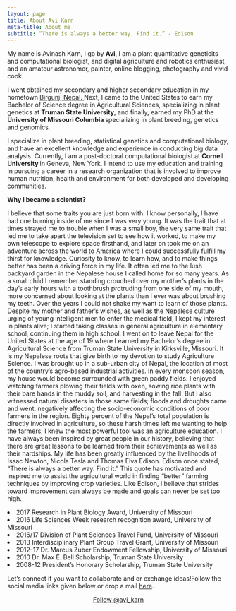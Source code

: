 ```yaml
---
layout: page
title: About Avi Karn
meta-title: About me
subtitle: “There is always a better way. Find it.” - Edison
---
```


<div id="aboutme-section">

<p class="about-text">
<span class="fa fa-briefcase about-icon"></span>
  My name is Avinash Karn, I go by <strong>Avi</strong>, I am a plant quantitative geneticits and computational biologist, and digital agriculture and robotics enthusiast, and an amateur astronomer, painter, online blogging, photography and vivid cook.
</p>

<p class="about-text">
<span class="fa fa-graduation-cap about-icon"></span>
I went obtained my secondary and higher secondary education in my hometown <a target="_blank" href="https://goo.gl/maps/vtMmZcXFWy32"> Birgunj, Nepal. </a> Next, I came to the United States to earn my Bachelor of Science degree in Agricultural Sciences, specializing in plant genetics at <strong>Truman State University</strong>, and finally, earned my PhD at the <strong> University of Missouri Columbia </strong> specializing in plant breeding, genetics and genomics.
</p>

<p class="about-text">
<span class="fa fa-glasses about-icon"></span>
I specialize in plant breeding, statistical genetics and computational biology, and have an excellent knowledge and experience in conducting big data analysis. Currently, I am a post-doctoral computational biologist at <strong> Cornell University </strong> in Geneva, New York. I intend to use my education and training in pursuing a career in a research organization that is involved to improve human nutrition, health and environment for both developed and developing communities.
</p>

<p class="about-text">
<span class="fa fa-leaf about-icon"></span>
	<strong> Why I became a scientist? </strong>

I believe that some traits you are just born with. I know personally, I have had one burning inside of me since I was very young. It was the trait that at times strayed me to trouble when I was a small boy, the very same trait that led me to take apart the television set to see how it worked, to make my own telescope to explore space firsthand, and later on took me on an adventure across the world to America where I could successfully fulfill my thirst for knowledge. Curiosity to know, to learn how, and to make things better has been a driving force in my life. It often led me to the lush backyard garden in the Nepalese house I called home for so many years. As a small child I remember standing crouched over my mother’s plants in the day’s early hours with a toothbrush protruding from one side of my mouth, more concerned about looking at the plants than I ever was about brushing my teeth. Over the years I could not shake my want to learn of those plants. Despite my mother and father’s wishes, as well as the Nepalese culture urging of young intelligent men to enter the medical field, I kept my interest in plants alive; I started taking classes in general agriculture in elementary school, continuing them in high school. I went on to leave Nepal for the United States at the age of 19 where I earned my Bachelor’s degree in Agricultural Science from Truman State University in Kirksville, Missouri. It is my Nepalese roots that give birth to my devotion to study Agriculture Science. I was brought up in a sub-urban city of Nepal, the location of most of the country’s agro-based industrial activities. In every monsoon season, my house would become surrounded with green paddy fields. I enjoyed watching farmers plowing their fields with oxen, sowing rice plants with their bare hands in the muddy soil, and harvesting in the fall. But I also witnessed natural disasters in those same fields; floods and droughts came and went, negatively affecting the socio-economic conditions of poor farmers in the region. Eighty percent of the Nepal’s total population is directly involved in agriculture, so these harsh times left me wanting to help the farmers; I knew the most powerful tool was an agriculture education. I have always been inspired by great people in our history, believing that there are great lessons to be learned from their achievements as well as their hardships. My life has been greatly influenced by the livelihoods of Isaac Newton, Nicola Tesla and Thomas Elva Edison. Edison once stated, “There is always a better way. Find it.” This quote has motivated and inspired me to assist the agricultural world in finding “better” farming techniques by improving crop varieties. Like Edison, I believe that strides toward improvement can always be made and goals can never be set too high.
</p>	

<p class="about-text">
<span class="fa fa-award about-icon"></span>
	
<li>2017 Research in Plant Biology Award, University of Missouri</li>

<li>2016 Life Sciences Week research recognition award, University of Missouri</li>

<li>2016/17 Division of Plant Sciences Travel Fund, University of Missouri</li>

<li>2013 Interdisciplinary Plant Group Travel Grant, University of Missouri</li>

<li>2012-17 Dr. Marcus Zuber Endowment Fellowship, University of Missouri</li>

<li>2010 Dr. Max E. Bell Scholarship, Truman State University</li>

<li>2008-12 President’s Honorary Scholarship, Truman State University</li>
</p>

<p class="about-text">
<span class="fa fa-envelope about-icon"></span>
Let’s connect if you want to collaborate and or exchange ideas!Follow the social media links given below or drop a mail <a target="_blank" href="mailto:avi.karn6@gmail.com">here</a>.
</p>


<center>
	<a href="https://twitter.com/avi_karn" class="twitter-follow-button" data-size="large" data-show-count="false">Follow @avi_karn</a>
	<script async src="//platform.twitter.com/widgets.js" charset="utf-8"></script>
</center>
<br>

<p><script type="text/javascript" src="//ra.revolvermaps.com/0/0/6.js?i=0rn8vq73z9x&amp;m=7&amp;c=ff0000&amp;cr1=ffffff&amp;f=arial&amp;l=1" async="async"></script></p>


<!-- Global site tag (gtag.js) - Google Analytics -->
<script async src="https://www.googletagmanager.com/gtag/js?id=UA-123359651-1"></script>
<script>
  window.dataLayer = window.dataLayer || [];
  function gtag(){dataLayer.push(arguments);}
  gtag('js', new Date());
  gtag('config', 'UA-123359651-1');
</script>

